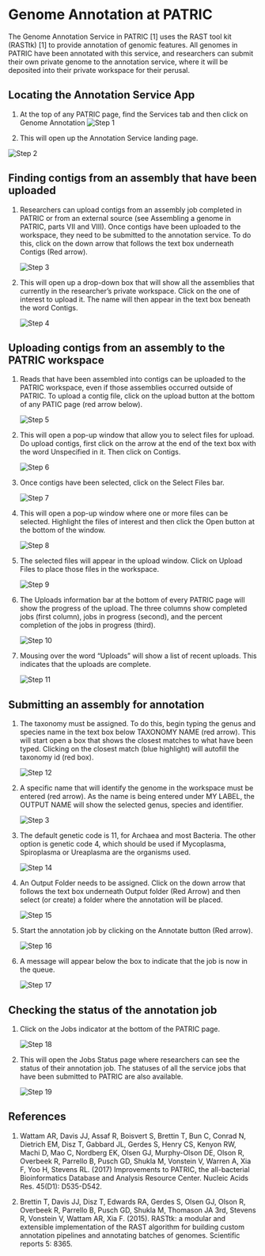 # Genome Annotation at PATRIC

The Genome Annotation Service in PATRIC [1] uses the RAST tool kit (RASTtk) [1] to provide annotation of genomic features. All genomes in PATRIC have been annotated with this service, and researchers can submit their own private genome to the annotation service, where it will be deposited into their private workspace for their perusal.

## Locating the Annotation Service App
1. At the top of any PATRIC page, find the Services tab and then click on Genome Annotation
![Step 1](./images/image1.png "Step 1")

2. This will open up the Annotation Service landing page.

![Step 2](./images/image2.png "Step 2")

## Finding contigs from an assembly that have been uploaded
1.  Researchers can upload contigs from an assembly job completed in PATRIC or from an external source (see Assembling a genome in PATRIC, parts VII and VIII). Once contigs have been uploaded to the workspace, they need to be submitted to the annotation service. To do this, click on the down arrow that follows the text box underneath Contigs (Red arrow).

    ![Step 3](./images/image3.png "Step 3")

2. This will open up a drop-down box that will show all the assemblies that currently in the researcher’s private workspace. Click on the one of interest to upload it. The name will then appear in the text box beneath the word Contigs.

    ![Step 4](./images/image4.png "Step 4")

## Uploading contigs from an assembly to the PATRIC workspace
1. Reads that have been assembled into contigs can be uploaded to the PATRIC workspace, even if those assemblies occurred outside of PATRIC. To upload a contig file, click on the upload button at the bottom of any PATIC page (red arrow below).

    ![Step 5](./images/image5.png "Step 5")

2. This will open a pop-up window that allow you to select files for upload. Do upload contigs, first click on the arrow at the end of the text box with the word Unspecified in it. Then click on Contigs.

    ![Step 6](./images/image6.png "Step 6")

3. Once contigs have been selected, click on the Select Files bar.

    ![Step 7](./images/image7.png "Step 7")

4. This will open a pop-up window where one or more files can be selected. Highlight the files of interest and then click the Open button at the bottom of the window.

    ![Step 8](./images/image8.png "Step 8")

5. The selected files will appear in the upload window. Click on Upload Files to place those files in the workspace.

    ![Step 9](./images/image9.png "Step 9")

6. The Uploads information bar at the bottom of every PATRIC page will show the progress of the upload. The three columns show completed jobs (first column), jobs in progress (second), and the percent completion of the jobs in progress (third).

    ![Step 10](./images/image10.png "Step 10")

7. Mousing over the word “Uploads” will show a list of recent uploads. This indicates that the uploads are complete.

    ![Step 11](./images/image11.png "Step 11")

## Submitting an assembly for annotation
1. The taxonomy must be assigned.  To do this, begin typing the genus and species name in the text box below TAXONOMY NAME (red arrow).  This will start open a box that shows the closest matches to what have been typed.  Clicking on the closest match (blue highlight) will autofill the taxonomy id (red box).

    ![Step 12](./images/image12.png "Step 12")

2. A specific name that will identify the genome in the workspace must be entered (red arrow). As the name is being entered under MY LABEL, the OUTPUT NAME will show the selected genus, species and identifier.

    ![Step 3](./images/image13.png "Step 13")

3. The default genetic code is 11, for Archaea and most Bacteria. The other option is genetic code 4, which should be used if Mycoplasma, Spiroplasma or Ureaplasma are the organisms used.

    ![Step 14](./images/image14.png "Step 14")

4. An Output Folder needs to be assigned. Click on the down arrow that follows the text box underneath Output folder (Red Arrow) and then select (or create) a folder where the annotation will be placed.

    ![Step 15](./images/image15.png "Step 15")

5. Start the annotation job by clicking on the Annotate button (Red arrow).

    ![Step 16](./images/image16.png "Step 16")

6. A message will appear below the box to indicate that the job is now in the queue.

    ![Step 17](./images/image17.png "Step 17")

## Checking the status of the annotation job
1. Click on the Jobs indicator at the bottom of the PATRIC page.

    ![Step 18](./images/image18.png "Step 18")

2. This will open the Jobs Status page where researchers can see the status of their annotation job.  The statuses of all the service jobs that have been submitted to PATRIC are also available.

    ![Step 19](./images/image19.png "Step 19")

## References

1. Wattam AR, Davis JJ, Assaf R, Boisvert S, Brettin T, Bun C, Conrad N, Dietrich EM, Disz T, Gabbard JL, Gerdes S, Henry CS, Kenyon RW, Machi D, Mao C, Nordberg EK, Olsen GJ, Murphy-Olson DE, Olson R, Overbeek R, Parrello B, Pusch GD, Shukla M, Vonstein V, Warren A, Xia F, Yoo H, Stevens RL. (2017) Improvements to PATRIC, the all-bacterial Bioinformatics Database and Analysis Resource Center. Nucleic Acids Res. 45(D1): D535-D542.

2. Brettin T, Davis JJ, Disz T, Edwards RA, Gerdes S, Olsen GJ, Olson R, Overbeek R, Parrello B, Pusch GD, Shukla M, Thomason JA 3rd, Stevens R, Vonstein V, Wattam AR, Xia F. (2015). RASTtk: a modular and extensible implementation of the RAST algorithm for building custom annotation pipelines and annotating batches of genomes. Scientific reports 5: 8365.
